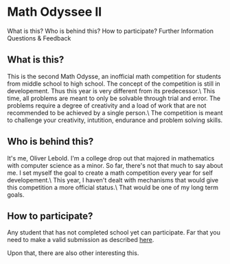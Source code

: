 # Math Odyssee II

What is this?
Who is behind this?
How to participate?
Further Information
Questions & Feedback

## What is this?

This is the second Math Odysse, an inofficial math competition for students from middle school to high school. The concept of the competition is still in developement. Thus this year is very different from its predecessor.\\
This time, all problems are meant to only be solvable through trial and error. The problems require a degree of creativity and a load of work that are not recommended to be achieved by a single person.\\
The competition is meant to challenge your creativity, intutition, endurance and problem solving skills.

## Who is behind this?

It's me, Oliver Lebold. I'm a college drop out that majored in mathematics with computer science as a minor.
So far, there's not that much to say about me. I set myself the goal to create a math competition every year for self developement.\\
This year, I haven't dealt with mechanisms that would give this competition a more official status.\\
That would be one of my long term goals.

## How to participate?

Any student that has not completed school yet can participate. Far that you need to make a valid submission as described [here](./standards/rules.md#Correct%20Submission).

Upon that, there are also other interesting this.